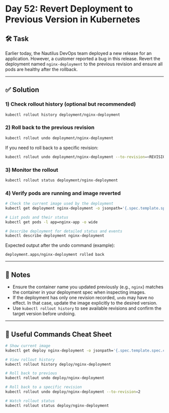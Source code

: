 # Day 52: Revert Deployment to Previous Version in Kubernetes

## 🛠️ Task

Earlier today, the Nautilus DevOps team deployed a new release for an application. However, a customer reported a bug in this release. Revert the deployment named `nginx-deployment` to the previous revision and ensure all pods are healthy after the rollback.

---

## ✅ Solution

### 1) Check rollout history (optional but recommended)

```bash
kubectl rollout history deployment/nginx-deployment
```

### 2) Roll back to the previous revision

```bash
kubectl rollout undo deployment/nginx-deployment
```

If you need to roll back to a specific revision:

```bash
kubectl rollout undo deployment/nginx-deployment --to-revision=<REVISION_NUMBER>
```

### 3) Monitor the rollout

```bash
kubectl rollout status deployment/nginx-deployment
```

### 4) Verify pods are running and image reverted

```bash
# Check the current image used by the deployment
kubectl get deployment nginx-deployment -o jsonpath='{.spec.template.spec.containers[0].image}{"\n"}'

# List pods and their status
kubectl get pods -l app=nginx-app -o wide

# Describe deployment for detailed status and events
kubectl describe deployment nginx-deployment
```

Expected output after the undo command (example):

```
deployment.apps/nginx-deployment rolled back
```

---

## 🧠 Notes

- Ensure the container name you updated previously (e.g., `nginx`) matches the container in your deployment spec when inspecting images.
- If the deployment has only one revision recorded, `undo` may have no effect. In that case, update the image explicitly to the desired version.
- Use `kubectl rollout history` to see available revisions and confirm the target version before undoing.

---

## 🔧 Useful Commands Cheat Sheet

```bash
# Show current image
kubectl get deploy nginx-deployment -o jsonpath='{.spec.template.spec.containers[0].image}{"\n"}'

# View rollout history
kubectl rollout history deploy/nginx-deployment

# Roll back to previous
kubectl rollout undo deploy/nginx-deployment

# Roll back to a specific revision
kubectl rollout undo deploy/nginx-deployment --to-revision=2

# Watch rollout status
kubectl rollout status deploy/nginx-deployment
```

